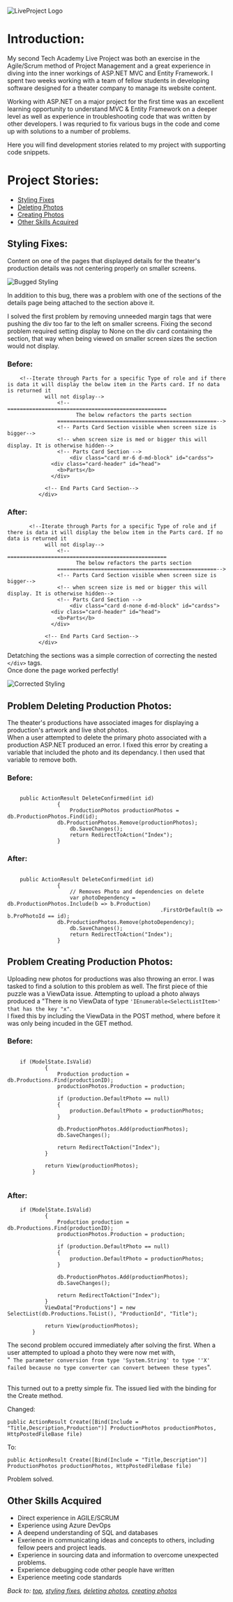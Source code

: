 ![LiveProject Logo](http://www.austinkrzciok.com/img/lp_logo.jpg)

# Introduction:

My second Tech Academy Live Project was both an exercise in the Agile/Scrum method of Project Management and a great experience in diving into the inner workings of ASP.NET MVC and Entity Framework. I spent two weeks working with a team of fellow students in developing software designed for a theater company to manage its website content. 

Working with ASP.NET on a major project for the first time was an excellent learning opportunity to understand MVC & Entity Framework on a deeper level as well as experience in troubleshooting code that was written by other developers. I was requried to fix various bugs in the code and come up with solutions to a number of problems. 

Here you will find development stories related to my project with supporting code snippets.

# Project Stories:
* [Styling Fixes](#styling-fixes)
* [Deleting Photos](#problem-deleting-production-photos)
* [Creating Photos](#problem-creating-production-photos)
* [Other Skills Acquired](#other-skills-acquired)

## Styling Fixes:

Content on one of the pages that displayed details for the theater's production details was not centering properly on smaller screens.

![Bugged Styling](http://www.austinkrzciok.com/img/center.png)

In addition to this bug, there was a problem with one of the sections of the details page being attached to the section above it.

I solved the first problem by removing unneeded margin tags that were pushing the div too far to the left on smaller screens.
Fixing the second problem required setting display to None on the div card containing the section, that way when being viewed on smaller screen
sizes the section would not display.

### Before:

```        
	<!--Iterate through Parts for a specific Type of role and if there is data it will display the below item in the Parts card. If no data is returned it
            will not display-->
		        <!--===================================================
		              The below refactors the parts section
		        ===================================================-->
		        <!-- Parts Card Section visible when screen size is bigger-->
		        <!-- when screen size is med or bigger this will display. It is otherwise hidden-->
		        <!-- Parts Card Section -->
			        <div class="card mr-6 d-md-block" id="cardss">
	          <div class="card-header" id="head">
	            <b>Parts</b>
	          </div>

	        <!-- End Parts Card Section-->
	      </div>

```

### After:

```        
	   <!--Iterate through Parts for a specific Type of role and if there is data it will display the below item in the Parts card. If no data is returned it
            will not display-->
		        <!--===================================================
		              The below refactors the parts section
		        ===================================================-->
		        <!-- Parts Card Section visible when screen size is bigger-->
		        <!-- when screen size is med or bigger this will display. It is otherwise hidden-->
		        <!-- Parts Card Section -->
			        <div class="card d-none d-md-block" id="cardss">
	          <div class="card-header" id="head">
	            <b>Parts</b>
	          </div>

	        <!-- End Parts Card Section-->
	      </div>
```

Detatching the sections was a simple correction of correcting the nested ```</div>``` tags.<br> 
Once done the page worked perfectly!

![Corrected Styling](http://www.austinkrzciok.com/img/parts.png)

## Problem Deleting Production Photos:

The theater's productions have associated images for displaying a production's artwork and live shot photos.<br>
When a user attempted to delete the primary photo associated with a production ASP.NET produced an error.
I fixed this error by creating a variable that included the photo and its dependancy. I then used that variable 
to remove both. 

### Before:

```

	public ActionResult DeleteConfirmed(int id)
		        {
		            ProductionPhotos productionPhotos = db.ProductionPhotos.Find(id);
			    db.ProductionPhotos.Remove(productionPhotos);
		            db.SaveChanges();
		            return RedirectToAction("Index");
		        }

```

### After:

```

	public ActionResult DeleteConfirmed(int id)
		        {
		            // Removes Photo and dependencies on delete
		            var photoDependency = db.ProductionPhotos.Include(b => b.Production)
		                                         .FirstOrDefault(b => b.ProPhotoId == id);
			    db.ProductionPhotos.Remove(photoDependency);
		            db.SaveChanges();
		            return RedirectToAction("Index");
		        }

```

## Problem Creating Production Photos:

Uploading new photos for productions was also throwing an error. I was tasked to find a solution to this problem as well.
The first piece of thie puzzle was a ViewData issue. Attempting to upload a photo always produced a "There is no ViewData of type
```'IEnumerable<SelectListItem>' that has the key "x"```.<br>
I fixed this by including the ViewData in the POST method, where before it was only being incuded in the GET method. 

### Before:

```
	
	if (ModelState.IsValid)
            {
                Production production = db.Productions.Find(productionID);
                productionPhotos.Production = production;

                if (production.DefaultPhoto == null)
                {
                    production.DefaultPhoto = productionPhotos;
                }

                db.ProductionPhotos.Add(productionPhotos);
                db.SaveChanges();      

                return RedirectToAction("Index");
            }
            
            return View(productionPhotos);
        }
	
```

### After:

```
	if (ModelState.IsValid)
            {
                Production production = db.Productions.Find(productionID);
                productionPhotos.Production = production;

                if (production.DefaultPhoto == null)
                {
                    production.DefaultPhoto = productionPhotos;
                }

                db.ProductionPhotos.Add(productionPhotos);
                db.SaveChanges();      

                return RedirectToAction("Index");
            }
            ViewData["Productions"] = new SelectList(db.Productions.ToList(), "ProductionId", "Title");

            return View(productionPhotos);
        }
```

The second problem occured immediately after solving the first. 
When a user attempted to upload a photo they were now met with,<br>
"``` The parameter conversion from type 'System.String' to type ''X' failed because no type converter can convert between these types```".<br><br>

This turned out to a pretty simple fix. The issued lied with the binding for the Create method.<br>

Changed: <br>

```public ActionResult Create([Bind(Include = "Title,Description,Production")] ProductionPhotos productionPhotos, HttpPostedFileBase file)```<br>

To:<br>

```public ActionResult Create([Bind(Include = "Title,Description")] ProductionPhotos productionPhotos, HttpPostedFileBase file)``` <br>

Problem solved. 


## Other Skills Acquired

* Direct experience in AGILE/SCRUM 
* Experience using Azure DevOps
* A deepend understanding of SQL and databases
* Exerience in communicating ideas and concepts to others, including fellow peers and project leads.
* Experience in sourcing data and information to overcome unexpected problems. 
* Experience debugging code other people have written
* Experience meeting code standards

*Back to: [top](#introduction), [styling fixes](#styling-fixes), [deleting photos](#problem-deleting-production-photos), [creating photos](#problem-creating-production-photos)*


